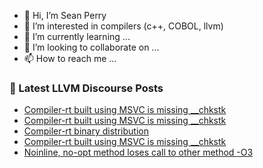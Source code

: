 - 👋 Hi, I’m Sean Perry
- 👀 I’m interested in compilers (c++, COBOL, llvm)
- 🌱 I’m currently learning ...
- 💞️ I’m looking to collaborate on ...
- 📫 How to reach me ...

<!---
s66perry/s66perry is a ✨ special ✨ repository because its `README.md` (this file) appears on your GitHub profile.
You can click the Preview link to take a look at your changes.
--->
### 📕 Latest LLVM Discourse Posts

<!-- DISCOURSE-LLVM:START -->
- [Compiler-rt built using MSVC is missing __chkstk](https://discourse.llvm.org/t/compiler-rt-built-using-msvc-is-missing-chkstk/73059#post_9)
- [Compiler-rt built using MSVC is missing __chkstk](https://discourse.llvm.org/t/compiler-rt-built-using-msvc-is-missing-chkstk/73059#post_8)
- [Compiler-rt binary distribution](https://discourse.llvm.org/t/compiler-rt-binary-distribution/73023#post_3)
- [Compiler-rt built using MSVC is missing __chkstk](https://discourse.llvm.org/t/compiler-rt-built-using-msvc-is-missing-chkstk/73059#post_7)
- [Noinline, no-opt method loses call to other method -O3](https://discourse.llvm.org/t/noinline-no-opt-method-loses-call-to-other-method-o3/73068#post_3)
<!-- DISCOURSE-LLVM:END -->
